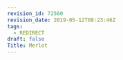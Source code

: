 ```yaml
---
revision_id: 72560
revision_date: 2019-05-12T08:23:46Z
tags:
  - REDIRECT
draft: false
Title: Merlot
---
```


